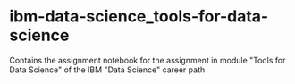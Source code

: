 # ibm-data-science_tools-for-data-science
Contains the assignment notebook for the assignment in module "Tools for Data Science" of the IBM "Data Science" career path
